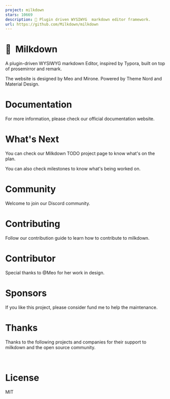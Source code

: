 ```yaml
---
project: milkdown
stars: 10669
description: 🍼 Plugin driven WYSIWYG  markdown editor framework.
url: https://github.com/Milkdown/milkdown
---
```


🍼  Milkdown
============

A plugin-driven WYSIWYG markdown Editor, inspired by Typora, built on top of prosemirror and remark.

The website is designed by Meo and Mirone. Powered by Theme Nord and Material Design.

Documentation
=============

For more information, please check our official documentation website.

What's Next
===========

You can check our Milkdown TODO project page to know what's on the plan.

You can also check milestones to know what's being worked on.

Community
=========

Welcome to join our Discord community.

Contributing
============

Follow our contribution guide to learn how to contribute to milkdown.

Contributor
===========

Special thanks to @Meo for her work in design.

Sponsors
========

If you like this project, please consider fund me to help the maintenance.

Thanks
======

Thanks to the following projects and companies for their support to milkdown and the open source community.

           

License
=======

MIT
